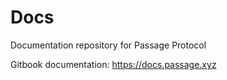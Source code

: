 # Docs

Documentation repository for Passage Protocol

Gitbook documentation: https://docs.passage.xyz
